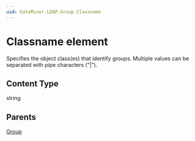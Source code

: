 ```yaml
---
uid: DataMiner.LDAP.Group.Classname
---
```


# Classname element

Specifies the object class(es) that identify groups. Multiple values can be separated with pipe characters ("|").

## Content Type

string

## Parents

[Group](xref:DataMiner.LDAP.Group)
